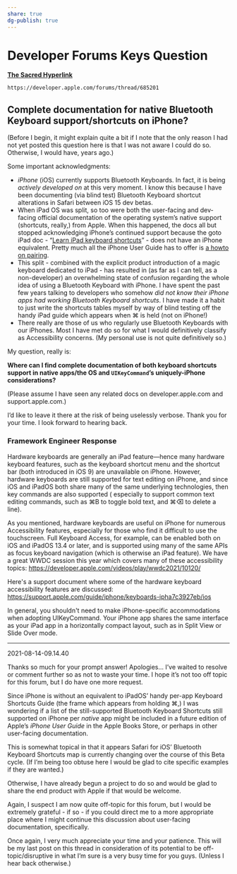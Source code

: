 ```yaml
---
share: true
dg-publish: true
---
```

# Developer Forums Keys Question

[**The Sacred Hyperlink**](https://developer.apple.com/forums/thread/685201)

`https://developer.apple.com/forums/thread/685201`

## Complete documentation for native Bluetooth Keyboard support/shortcuts on **iPhone**?

(Before I begin, it might explain quite a bit if I note that the only reason I had not yet posted this question here is that I was not aware I could do so. Otherwise, I would have, years ago.)

Some important acknowledgments:
* *iPhone* (iOS) currently supports Bluetooth Keyboards. In fact, it is being *actively developed on* at this very moment. I know this because I have been documenting (via blind test) Bluetooth Keyboard shortcut alterations in Safari between iOS 15 dev betas.
* When iPad OS was split, so too were both the user-facing and dev-facing official documentation of the operating system’s native support (shortcuts, really,) from Apple. When this happened, the docs all but stopped acknowledging iPhone’s continued support because the goto iPad doc - “[Learn iPad keyboard shortcuts](https://support.apple.com/en-us/HT211096)” - does not have an iPhone equivalent. Pretty much all the iPhone User Guide has to offer is [a howto on pairing](https://support.apple.com/guide/iphone/magic-keyboard-iph2ced3177/14.0/ios/14.0).
* This split - combined with the explicit product introduction of a magic keyboard dedicated to iPad - has resulted in (as far as I can tell, as a non-developer) an overwhelming state of confusion regarding the whole idea of using a Bluetooth Keyboard with iPhone. I have spent the past few years talking to developers who somehow *did not know their iPhone apps had working Bluetooth Keyboard shortcuts*. I have made it a habit to just write the shortcuts tables myself by way of blind testing off the handy iPad guide which appears when ⌘ is held (not on iPhone!)
* There really are those of us who regularly use Bluetooth Keyboards with our iPhones. Most I have met do so for what I would definitively classify as Accessibility concerns. (My personal use is not quite definitively so.)

My question, really is:

**Where can I find complete documentation of both keyboard shortcuts support in native apps/the OS and `UIKeyCommand`’s uniquely-iPhone considerations?**

(Please assume I have seen any related docs on developer.apple.com and support.apple.com.)

I’d like to leave it there at the risk of being uselessly verbose. Thank you for your time. I look forward to hearing back.

### Framework Engineer Response 
Hardware keyboards are generally an iPad feature—hence many hardware keyboard features, such as the keyboard shortcut menu and the shortcut bar (both introduced in iOS 9) are unavailable on iPhone. However, hardware keyboards are still supported for text editing on iPhone, and since iOS and iPadOS both share many of the same underlying technologies, then key commands are also supported ( especially to support common text editing commands, such as ⌘B to toggle bold text, and ⌘⌫ to delete a line).

As you mentioned, hardware keyboards are useful on iPhone for numerous Accessibility features, especially for those who find it difficult to use the touchscreen. Full Keyboard Access, for example, can be enabled both on iOS and iPadOS 13.4 or later, and is supported using many of the same APIs as focus keyboard navigation (which is otherwise an iPad feature). We have a great WWDC session this year which covers many of these accessibility topics: <https://developer.apple.com/videos/play/wwdc2021/10120/>

Here's a support document where some of the hardware keyboard accessibility features are discussed: <https://support.apple.com/guide/iphone/keyboards-ipha7c3927eb/ios>

In general, you shouldn't need to make iPhone-specific accommodations when adopting UIKeyCommand. Your iPhone app shares the same interface as your iPad app in a horizontally compact layout, such as in Split View or Slide Over mode.

***

2021-08-14-09.14.40

Thanks so much for your prompt answer! Apologies… I’ve waited to resolve or comment further so as not to waste your time. I hope it’s not too off topic for this forum, but I do have one more request.

Since iPhone is without an equivalent to iPadOS’ handy per-app Keyboard Shortcuts Guide (the frame which appears from holding ⌘,) I was wondering if a list of the still-supported Bluetooth Keyboard Shortcuts still supported on iPhone per _native_ app might be included in a future edition of Apple’s _iPhone User Guide_ in the Apple Books Store, or perhaps in other user-facing documentation. 

This is somewhat topical in that it appears Safari for iOS’ Bluetooth Keyboard Shortcuts map is currently changing over the course of this Beta cycle. (If I’m being too obtuse here I would be glad to cite specific examples if they are wanted.) 

Otherwise, I have already begun a project to do so and would be glad to share the end product with Apple if that would be welcome. 

Again, I suspect I am now quite off-topic for this forum, but I would be extremely grateful - if so - if you could direct me to a more appropriate place where I might continue this discussion about user-facing documentation, specifically.

Once again, I very much appreciate your time and your patience. This will be my last post on this thread in consideration of its potential to be off-topic/disruptive in what I’m sure is a very busy time for you guys. (Unless I hear back otherwise.)
